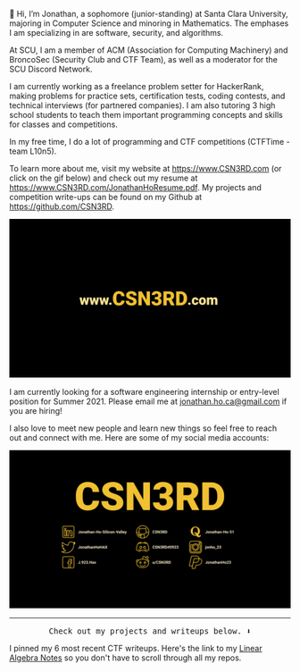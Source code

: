👋 Hi, I’m Jonathan, a sophomore (junior-standing) at Santa Clara University, majoring in Computer Science and minoring in Mathematics. The emphases I am specializing in are software, security, and algorithms.

At SCU, I am a member of ACM (Association for Computing Machinery) and BroncoSec (Security Club and CTF Team), as well as a moderator for the SCU Discord Network.

I am currently working as a freelance problem setter for HackerRank, making problems for practice sets, certification tests, coding contests, and technical interviews (for partnered companies). I am also tutoring 3 high school students to teach them important programming concepts and skills for classes and competitions.

In my free time, I do a lot of programming and CTF competitions (CTFTime - team L10n5).

To learn more about me, visit my website at https://www.CSN3RD.com (or click on the gif below) and check out my resume at https://www.CSN3RD.com/JonathanHoResume.pdf. My projects and competition write-ups can be found on my Github at https://github.com/CSN3RD.

<p align="center">
  <a href= "https://www.CSN3RD.com/"><img width="800" src="https://github.com/csn3rd/CSN3RD/blob/master/Website.gif" alt="CSN3RD"></a>
</p>

I am currently looking for a software engineering internship or entry-level position for Summer 2021. Please email me at jonathan.ho.ca@gmail.com if you are hiring!

I also love to meet new people and learn new things so feel free to reach out and connect with me. Here are some of my social media accounts:

<p align="center">
  <img width="800" src="https://github.com/csn3rd/CSN3RD/blob/master/CSN3RDBanner.gif" alt="CSN3RD">
</p>

<hr>

<p align="center"><samp>
Check out my projects and writeups below. ⬇️
</samp></p>

I pinned my 6 most recent CTF writeups. Here's the link to my [Linear Algebra Notes](https://github.com/csn3rd/LinearAlgebraNotes/wiki) so you don't have to scroll through all my repos.
